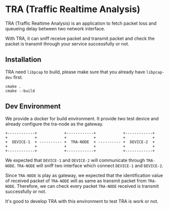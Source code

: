 # TRA (Traffic Realtime Analysis)

TRA (Traffic Realtime Analysis) is an application to fetch packet loss and queueing delay between two network interface.

With TRA, it can sniff receive packet and transmit packet and check the packet is transmit through your service successfully or not.

## Installation

TRA need `libpcap` to build, please make sure that you already have `libpcap-dev` first.

```
cmake .
cmake --build
```

## Dev Environment

We provide a docker for build environment. It provide two test device and already configure the tra-node as the gateway.

```
+------------+            +------------+            +------------+
+            +            +            +            +            +
+  DEVICE-1  + ---------- +  TRA-NODE  + ---------- +  DEVICE-2  +
+            +            +            +            +            +
+------------+            +------------+            +------------+
```

We expected that `DEVICE-1` and `DEVICE-2` will communicate through `TRA-NODE`. `TRA-NODE` will sniff two interface which connect `DEVICE-1` and `DEVICE-2`.

Since `TRA-NODE` is play as gateway, we expected that the identification value of received packet of `TRA-NODE` will as same as transmit packet from `TRA-NODE`. Therefore, we can check every packet `TRA-NODE` received is transmit successfully or not.

It's good to develop TRA with this environment to test TRA is work or not.
